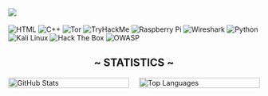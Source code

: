 <!-- Typing SVG  - https://readme-typing-svg.herokuapp.com/demo/ 
leetcode: https://leetcard.jacoblin.cool/ -->
<h2 align="left">
  <a href="https://git.io/typing-svg"><img src="https://readme-typing-svg.herokuapp.com?lines=I+am+DebtlessFlea.;I+am+a+programmer.;I+am+just+a+man."></a>
  </h2>

![HTML](https://img.shields.io/badge/HTML-%23E34F26.svg?style=for-the-badge&logo=html5&logoColor=white) ![C++](https://img.shields.io/badge/c++-%2300599C.svg?style=for-the-badge&logo=c%2B%2B&logoColor=white) ![Tor](https://img.shields.io/badge/Tor-%237d4698.svg?style=for-the-badge&logo=torbrowser&logoColor=white) ![TryHackMe](https://img.shields.io/badge/TryHackMe-%23dc2727.svg?style=for-the-badge&logo=tryhackme&logoColor=white) ![Raspberry Pi](https://img.shields.io/badge/-RaspberryPi-C51A4A?style=for-the-badge&logo=Raspberry-Pi) ![Wireshark](https://img.shields.io/badge/Wireshark-%231672a0.svg?style=for-the-badge&logo=wireshark&logoColor=white) ![Python](https://img.shields.io/badge/python-%2314354C.svg?style=for-the-badge&logo=python&logoColor=white) ![Kali Linux](https://img.shields.io/badge/Kali%20Linux-%2310233f.svg?style=for-the-badge&logo=kalilinux&logoColor=white) ![Hack The Box](https://img.shields.io/badge/Hack%20The%20Box-%23000000.svg?style=for-the-badge&logo=hackthebox&logoColor=9efc00) ![OWASP](https://img.shields.io/badge/OWASP-%23000000.svg?style=for-the-badge&logo=owasp&logoColor=white)
 
<h2 align="center">
<a style="font-weight: bold;"><b>~ STATISTICS ~</b></a>
</h2>

<div style="display: flex; justify-content: center;">
  <div style="width: 450px; margin-right: 20px;">
    <img src="https://github-readme-stats.vercel.app/api?username=DebtlessFlea&theme=holi&hide_border=false&include_all_commits=true&count_private=false&token=wow" width="100%" alt="GitHub Stats"/>
  </div>
  
  <div style="width: 450px;">
    <img src="https://github-readme-stats.vercel.app/api/top-langs/?username=DebtlessFlea&theme=holi&hide_border=false&include_all_commits=true&count_private=false&layout=compact" width="100%" alt="Top Languages"/>
  </div>
</div>


